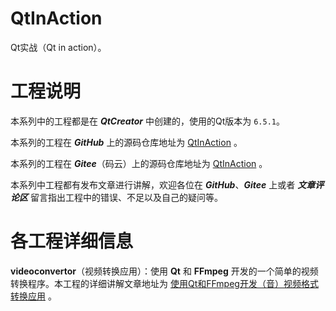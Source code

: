 # QtInAction
 Qt实战（Qt in action）。

# 工程说明
本系列中的工程都是在 ***QtCreator*** 中创建的，使用的Qt版本为 `6.5.1`。

本系列的工程在 ***GitHub*** 上的源码仓库地址为 [QtInAction](https://github.com/osjn/QtInAction) 。

本系列的工程在 ***Gitee***（码云）上的源码仓库地址为 [QtInAction](https://gitee.com/jingnen/QtInAction) 。

本系列中工程都有发布文章进行讲解，欢迎各位在 ***GitHub***、***Gitee*** 上或者 ***文章评论区*** 留言指出工程中的错误、不足以及自己的疑问等。

# 各工程详细信息
**videoconvertor**（视频转换应用）：使用 **Qt** 和 **FFmpeg** 开发的一个简单的视频转换程序。本工程的详细讲解文章地址为 [使用Qt和FFmpeg开发（音）视频格式转换应用](https://www.toutiao.com/article/7246269121116291596/?log_from=669ecc3e0edf7_1687165182594) 。


